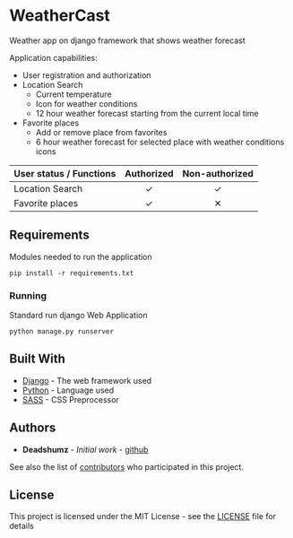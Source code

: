 # WeatherCast
Weather app on django framework that shows weather forecast

Application capabilities:
* User registration and authorization
* Location Search
  * Current temperature
  * Icon for weather conditions
  * 12 hour weather forecast starting from the current local time
* Favorite places
  * Add or remove place from favorites
  * 6 hour weather forecast for selected place with weather conditions icons

| User status / Functions        | Authorized           | Non-authorized  |
| ------------- |:-------------:|:----:|
| Location Search      | ✓ | ✓ |
| Favorite places      | ✓ | ✕ |

## Requirements

Modules needed to run the application

```
pip install -r requirements.txt
```

### Running

Standard run django Web Application

```
python manage.py runserver
```


## Built With

* [Django](https://www.djangoproject.com/) - The web framework used
* [Python](https://www.python.org/) - Language used
* [SASS](https://sass-lang.com/) - CSS Preprocessor

## Authors

* **Deadshumz** - *Initial work* - [github](https://github.com/deadshumz)

See also the list of [contributors](https://github.com/deadshumz/WeatherCast/contributors) who participated in this project.

## License

This project is licensed under the MIT License - see the [LICENSE](LICENSE) file for details
